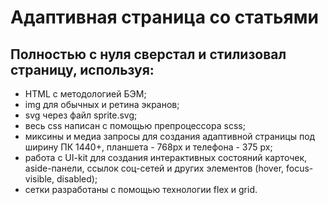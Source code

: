 # Адаптивная страница со статьями

## Полностью с нуля сверстал и стилизовал страницу, используя:
- HTML с методологией БЭМ;
- img для обычных и ретина экранов;
- svg через файл sprite.svg;
- весь css написан с помощью препроцессора scss;
- миксины и медиа запросы для создания адаптивной страницы под ширину ПК 1440+, планшета - 768px и телефона - 375 px;
- работа с UI-kit для создания интерактивных состояний карточек, aside-панели, ссылок соц-сетей и  других элементов (hover, focus-visible, disabled);
- cетки разработаны с помощью технологии flex и grid.
